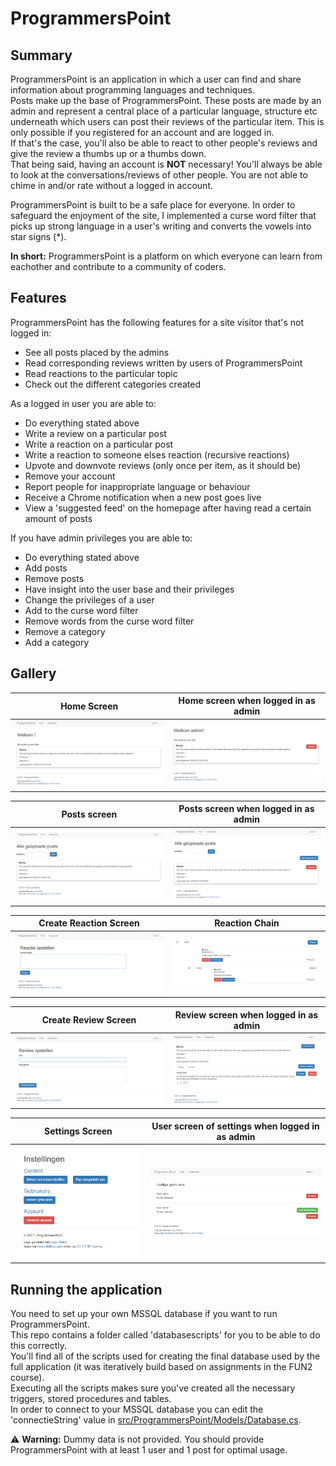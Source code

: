 # ProgrammersPoint
## Summary
ProgrammersPoint is an application in which a user can find and share information about programming languages and techniques.  
Posts make up the base of ProgrammersPoint.
These posts are made by an admin and represent a central place of a particular language, structure etc underneath which users can post their reviews of the particular item. This is only possible if you registered for an account and are logged in.  
If that's the case, you'll also be able to react to other people's reviews and give the review a thumbs up or a thumbs down.  
That being said, having an account is **NOT** necessary! You'll always be able to look at the conversations/reviews of other people. You are not able to chime in and/or rate without a logged in account.  

ProgrammersPoint is built to be a safe place for everyone. In order to safeguard the enjoyment of the site, I implemented a curse word filter that picks up strong language in a user's writing and converts the vowels into star signs (*).

**In short:** ProgrammersPoint is a platform on which everyone can learn from eachother and contribute to a community of coders.

## Features
ProgrammersPoint has the following features for a site visitor that's not logged in:
- See all posts placed by the admins
- Read corresponding reviews written by users of ProgrammersPoint
- Read reactions to the particular topic
- Check out the different categories created

As a logged in user you are able to:
- Do everything stated above
- Write a review on a particular post
- Write a reaction on a particular post
- Write a reaction to someone elses reaction (recursive reactions)
- Upvote and downvote reviews (only once per item, as it should be)
- Remove your account
- Report people for inappropriate language or behaviour
- Receive a Chrome notification when a new post goes live
- View a 'suggested feed' on the homepage after having read a certain amount of posts

If you have admin privileges you are able to:
- Do everything stated above
- Add posts
- Remove posts
- Have insight into the user base and their privileges
- Change the privileges of a user
- Add to the curse word filter
- Remove words from the curse word filter
- Remove a category
- Add a category

## Gallery
**Home Screen**                           | **Home screen when logged in as admin**  
:----------------------------------------:|:----------------------------------------------------:
![ProgrammersPoint home](images/home.png) | ![ProgrammersPoint home login](images/home_admin.png)  

**Posts screen**                            | **Posts screen when logged in as admin**  
:------------------------------------------:|:------------------------------------------------------:
![ProgrammersPoint posts](images/posts.png) | ![ProgrammersPoint posts login](images/posts_admin.png)  

**Create Reaction Screen**                                 | **Reaction Chain**  
:---------------------------------------------------------:|:------------------------------------------------------------:
![ProgrammersPoint reaction creation](images/reaction.png) | ![ProgrammersPoint reaction chain](images/reaction_chain.png)  

**Create Review Screen**                                   | **Review screen when logged in as admin**
:---------------------------------------------------------:|:----------------------------------------------------------:
![ProgrammersPoint review creation](images/add_review.png) | ![ProgrammersPoint review screen](images/reviews_admin.png)

**Settings Screen**                               | **User screen of settings when logged in as admin**
:------------------------------------------------:|:----------------------------------------------------------------:
![ProgrammersPoint settings](images/settings.png) | ![ProgrammersPoint settings users](images/settings_all_users.png)

## Running the application
You need to set up your own MSSQL database if you want to run ProgrammersPoint.  
This repo contains a folder called 'databasescripts' for you to be able to do this correctly.  
You'll find all of the scripts used for creating the final database used by the full application (it was iteratively build based on assignments in the FUN2 course).  
Executing all the scripts makes sure you've created all the necessary triggers, stored procedures and tables.  
In order to connect to your MSSQL database you can edit the 'connectieString' value in [src/ProgrammersPoint/Models/Database.cs](https://github.com/Martijnvos/ProgrammersPoint/blob/master/src/ProgrammersPoint/Models/Database.cs).

:warning: **Warning:** Dummy data is not provided. You should provide ProgrammersPoint with at least 1 user and 1 post for optimal usage.